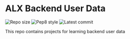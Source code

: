 # ALX Backend User Data

![Repo size](https://img.shields.io/github/repo-size/Jayminai/alx-backend-user-data)
![Pep8 style](https://img.shields.io/badge/PEP8-style%20guide-purple?style=round-square)
![Latest commit](https://img.shields.io/github/last-commit/Jayminai/alx-backend-user-data/main?style=round-square)

This repo contains projects for learning backend user data
